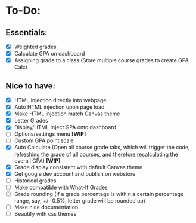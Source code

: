 # To-Do:
## Essentials:
- [X] Weighted grades
- [X] Calculate GPA on dashboard
- [X] Assigning grade to a class (Store multiple course grades to create GPA Calc)

## Nice to have:
- [X] HTML injection directly into webpage
- [X] Auto HTML injection upon page load
- [X] Make HTML injection match Canvas theme
- [X] Letter Grades
- [X] Display/HTML Inject GPA onto dashboard 
- [ ] Options/settings menu **[WIP]**
- [ ] Custom GPA point scale
- [X] Auto Calculate (Open all course grade tabs, which will trigger the code, refreshing the grade of all courses, and therefore recalculating the overall GPA) **[WIP]**
- [X] Grade display consistent with default Canvas theme
- [X] Get google dev account and publish on webstore
- [ ] Historical grades
- [ ] Make compatible with What-If Grades
- [ ] Grade rounding (If a grade percentage is within a certain percentage range, say, +/- 0.5%, letter grade will be rounded up) 
- [ ] Make nice documentation
- [ ] Beautify with css themes
